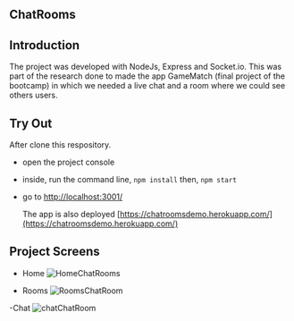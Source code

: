 ## ChatRooms

## Introduction

The project was developed with NodeJs, Express and Socket.io.
This was part of the research done to made the app GameMatch (final project of the bootcamp) in which we needed a live chat and a room where we could see others users.

## Try Out

After clone this respository.

- open the project console
- inside, run the command line, `npm install` then, `npm start`
- go to [http://localhost:3001/](http://localhost:3001/)

  The app is also deployed [https://chatroomsdemo.herokuapp.com/](https://chatroomsdemo.herokuapp.com/)

## Project Screens

- Home
![HomeChatRooms](https://user-images.githubusercontent.com/103390530/185764141-2947f38a-5531-4db7-adf5-c422ec86adbb.png)

- Rooms
![RoomsChatRoom](https://user-images.githubusercontent.com/103390530/185764145-61d167ca-41b8-4283-99cb-8302a4e265d6.png)

-Chat
![chatChatRoom](https://user-images.githubusercontent.com/103390530/185764151-526982a4-360c-42cc-ba91-2b768afc531b.png)

